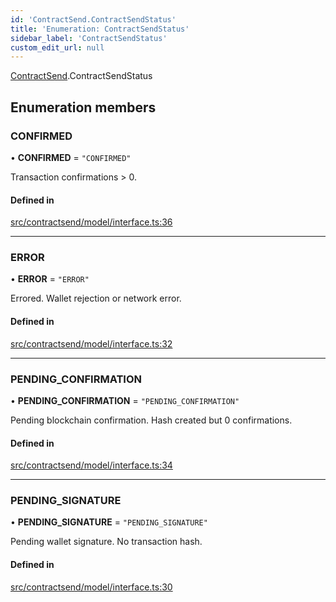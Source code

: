 ```yaml
---
id: 'ContractSend.ContractSendStatus'
title: 'Enumeration: ContractSendStatus'
sidebar_label: 'ContractSendStatus'
custom_edit_url: null
---
```


[ContractSend](../namespaces/ContractSend.md).ContractSendStatus

## Enumeration members

### CONFIRMED

• **CONFIRMED** = `"CONFIRMED"`

Transaction confirmations > 0.

#### Defined in

[src/contractsend/model/interface.ts:36](https://github.com/leovigna/web3-redux/blob/eb7b6c0/src/contractsend/model/interface.ts#L36)

---

### ERROR

• **ERROR** = `"ERROR"`

Errored. Wallet rejection or network error.

#### Defined in

[src/contractsend/model/interface.ts:32](https://github.com/leovigna/web3-redux/blob/eb7b6c0/src/contractsend/model/interface.ts#L32)

---

### PENDING_CONFIRMATION

• **PENDING_CONFIRMATION** = `"PENDING_CONFIRMATION"`

Pending blockchain confirmation. Hash created but 0 confirmations.

#### Defined in

[src/contractsend/model/interface.ts:34](https://github.com/leovigna/web3-redux/blob/eb7b6c0/src/contractsend/model/interface.ts#L34)

---

### PENDING_SIGNATURE

• **PENDING_SIGNATURE** = `"PENDING_SIGNATURE"`

Pending wallet signature. No transaction hash.

#### Defined in

[src/contractsend/model/interface.ts:30](https://github.com/leovigna/web3-redux/blob/eb7b6c0/src/contractsend/model/interface.ts#L30)

